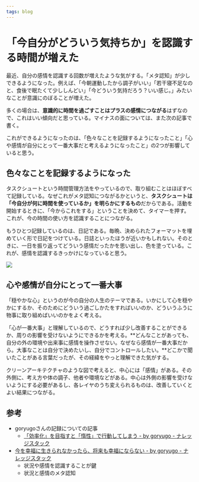 ```yaml
---
tags: blog
---
```


# 「今自分がどういう気持ちか」を認識する時間が増えた

最近、自分の感情を認識する回数が増えたような気がする。「メタ認知」が少しできるようになった。例えば、「今朝運動したから調子がいい」「若干寝不足なのと、食後で眠たくて少ししんどい」「今どういう気持だろう？いい感じ。」みたいなことが意識にのぼることが増えた。

多くの場合は、**意識的に時間を過ごすことはプラスの感情につながる**はずなので、これはいい傾向だと思っている。マイナスの面については、また次の記事で書く。

これができるようになったのは、「色々なことを記録するようになったこと」「心や感情が自分にとって一番大事だと考えるようになったこと」の2つが影響していると思う。

## 色々なことを記録するようになった

タスクシュートという時間管理方法をやっているので、取り組むことはほぼすべて記録している。なぜこれがメタ認知につながるかというと、**タスクシュートは「今自分が何に時間を使っているか」を明らかにするもの**だからである。活動を開始するときに、「今からこれをする」ということを決めて、タイマーを押す。これが、今の時間の使い方を認識することにつながる。

もうひとつ記録しているのは、日記である。毎晩、決められたフォーマットを埋めていく形で日記をつけている。日誌といったほうが近いかもしれない。そのときに、一日を振り返ってどういう感情だったかを思い出し、色を塗っている。これが、感情を認識するきっかけになっていると思う。

![](https://i.gyazo.com/1973419b08ce2d27e415af4610ed23a2.png)

## 心や感情が自分にとって一番大事

「穏やかな心」というのが今の自分の人生のテーマである。いかにして心を穏やかにするか、そのためにどういう過ごしかたをすればいいのか、どういうふうに物事に取り組めばいいのかをよく考える。

「心が一番大事」と理解しているので、どうすれば少し改善することができるか、周りの影響を受けないようにできるかを考える。**どんなことがあっても、自分の外の環境や出来事に感情を操作させない。なぜなら感情が一番大事だから。大事なことは自分で決めたいし、自分でコントロールしたい。**どこかで聞いたことがある言葉だったが、その経緯をやっと理解できた気がする。

クリーンアーキテクチャのような図で考えると、中心には「感情」がある。その外側に、考え方や体の調子、他者や環境などがある。中心は外側の影響を受けないようにする必要があるし、各レイヤのうち変えられるものは、改善していくとよい結果につながる。

## 参考

- goryugoさんの記録についての記事
	- [「効率化」を目指すと「惰性」で行動してしまう - by goryugo - ナレッジスタック](https://knowledgestuck.substack.com/p/5c0)
- [今を幸福に生きられなかったら、将来も幸福にならない - by goryugo - ナレッジスタック](https://knowledgestuck.substack.com/p/d0e)
	- 状況や感情を認識することが鍵
	- 状況と感情のメタ認知